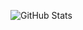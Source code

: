 ![GitHub Stats](https://github-readme-stats.vercel.app/api?username=brennocurtolo&theme=radical) <br>
